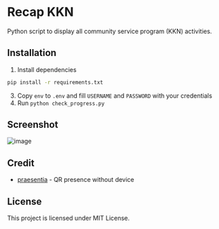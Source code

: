 # Recap KKN
Python script to display all community service program (KKN) activities.

## Installation
1. Install dependencies
```bash
pip install -r requirements.txt
```
3. Copy `env` to `.env` and fill `USERNAME` and `PASSWORD` with your credentials
4. Run `python check_progress.py`

## Screenshot
![image](https://user-images.githubusercontent.com/22138274/211165171-97eaebe1-0047-4b1b-bfdd-f394ff070555.png)

## Credit
- [praesentia](https://github.com/p4kl0nc4t/praesentia) - QR presence without device

## License
This project is licensed under MIT License.